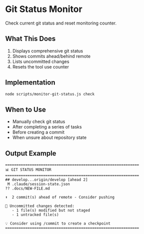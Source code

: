 # Git Status Monitor

Check current git status and reset monitoring counter.

## What This Does

1. Displays comprehensive git status
2. Shows commits ahead/behind remote
3. Lists uncommitted changes
4. Resets the tool use counter

## Implementation

```bash
node scripts/monitor-git-status.js check
```

## When to Use

- Manually check git status
- After completing a series of tasks
- Before creating a commit
- When unsure about repository state

## Output Example

```
============================================================
📊 GIT STATUS MONITOR
============================================================
## develop...origin/develop [ahead 2]
 M .claude/session-state.json
?? .docs/NEW-FILE.md

⬆️  2 commit(s) ahead of remote - Consider pushing

📝 Uncommitted changes detected:
   - 1 file(s) modified but not staged
   - 1 untracked file(s)

💡 Consider using /commit to create a checkpoint
============================================================
```
